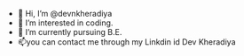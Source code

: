 - 👋 Hi, I’m @devnkheradiya
- 👀 I’m interested in coding.
- 🌱 I’m currently pursuing B.E.
- 📫you can contact me through my Linkdin id Dev Kheradiya
<!---
devnkheradiya/devnkheradiya is a ✨ special ✨ repository because its `README.md` (this file) appears on your GitHub profile.
You can click the Preview link to take a look at your changes.
--->
